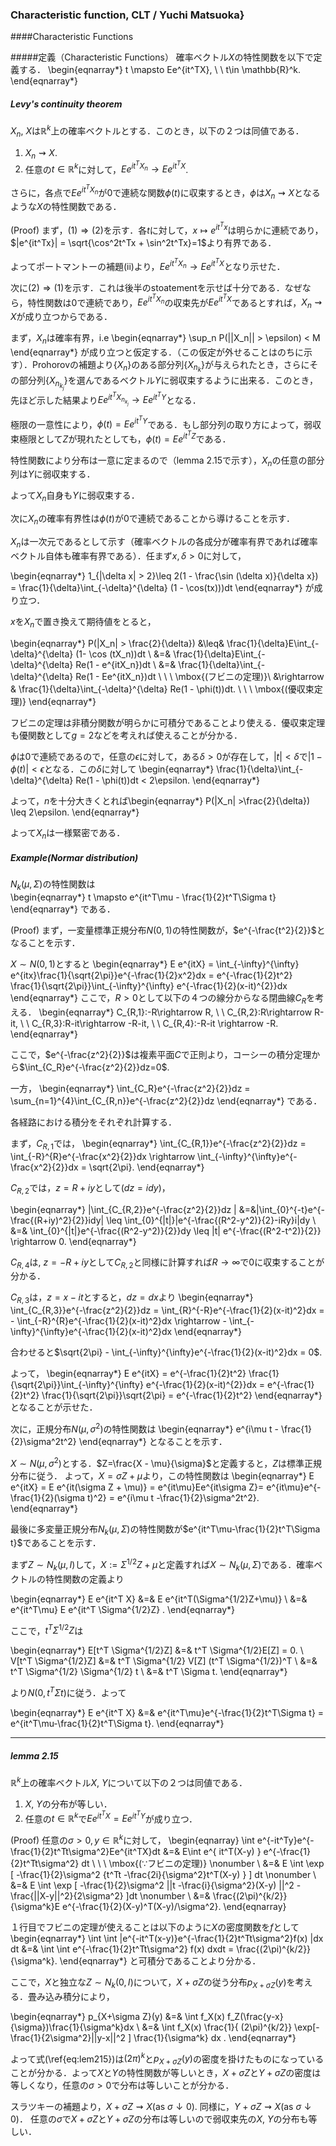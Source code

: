 
### Characteristic function, CLT / Yuchi Matsuoka}

####Characteristic Functions

#####定義（Characteristic Functions）
確率ベクトル$X$の特性関数を以下で定義する．
\begin{eqnarray*}
	t \mapsto Ee^{it^TX}, \ \ t\in \mathbb{R}^k.
\end{eqnarray*}


##### Levy's continuity theorem
$X_n$, $X$は$\mathbb{R}^k$上の確率ベクトルとする．このとき，以下の２つは同値である．

1. $X_n \rightsquigarrow X$.
1. 任意の$t\in \mathbb{R}^k$に対して，$E e^{it^TX_n}\rightarrow Ee^{it^TX}$.

さらに，各点で$E e^{it^TX_n}$が$0$で連続な関数$\phi(t)$に収束するとき，$\phi$は$X_n \rightsquigarrow X$となるような$X$の特性関数である．


(Proof)
まず，$(1)\Rightarrow (2)$を示す．各$t$に対して，$x \mapsto e^{it^Tx}$は明らかに連続であり，$|e^{it^Tx}| = \sqrt{\cos^2t^Tx + \sin^2t^Tx}=1$より有界である．

よってポートマントーの補題(ii)より，$E e^{it^TX_n}\rightarrow Ee^{it^TX}$となり示せた．

次に$(2)\Rightarrow (1)$を示す．これは後半のstoatementを示せば十分である．なぜなら，特性関数は$0$で連続であり，$E e^{it^TX_n}$の収束先が$Ee^{it^TX}$であるとすれば，$X_n \rightsquigarrow X$が成り立つからである．

まず，$X_n$は確率有界，i.e
\begin{eqnarray*}
	\sup_n P(||X_n|| > \epsilon) < M
\end{eqnarray*}
が成り立つと仮定する．（この仮定が外せることはのちに示す）．Prohorovの補題より$\{X_n\}$のある部分列$\{X_{n_k}\}$が与えられたとき，さらにその部分列$\{X_{n_{k_j}}\}$を選んであるベクトル$Y$に弱収束するように出来る．このとき，先ほど示した結果より$Ee^{it^TX_{n_{k_j}}} \rightarrow Ee^{it^TY}$となる．

極限の一意性により，$\phi(t) = Ee^{it^TY}$である．もし部分列の取り方によって，弱収束極限として$Z$が現れたとしても，$\phi(t) = Ee^{it^TZ}$である．

特性関数により分布は一意に定まるので（lemma 2.15で示す），$X_n$の任意の部分列は$Y$に弱収束する．

よって$X_n$自身も$Y$に弱収束する．

次に$X_n$の確率有界性は$\phi(t)$が$0$で連続であることから導けることを示す．

$X_n$は一次元であるとして示す（確率ベクトルの各成分が確率有界であれば確率ベクトル自体も確率有界である）．任まず$x,\delta > 0$に対して，

\begin{eqnarray*}
	1_{|\delta x| > 2}\leq 2(1 - \frac{\sin (\delta x)}{\delta x}) = \frac{1}{\delta}\int_{-\delta}^{\delta} (1 - \cos(tx)))dt
\end{eqnarray*}
が成り立つ．

$x$を$X_n$で置き換えて期待値をとると，

\begin{eqnarray*}
	P(|X_n| > \frac{2}{\delta}) &\leq& \frac{1}{\delta}E\int_{-\delta}^{\delta} (1- \cos (tX_n))dt \\
						&=& \frac{1}{\delta}E\int_{-\delta}^{\delta} Re(1 - e^{itX_n})dt \\
						&=& \frac{1}{\delta}\int_{-\delta}^{\delta} Re(1 - Ee^{itX_n})dt \ \ \ \mbox{(フビニの定理)}\\
						&\rightarrow & \frac{1}{\delta}\int_{-\delta}^{\delta} Re(1 - \phi(t))dt. \ \ \ \mbox{(優収束定理)}
\end{eqnarray*}

フビニの定理は非積分関数が明らかに可積分であることより使える．優収束定理も優関数として$g=2$などを考えれば使えることが分かる．

$\phi$は$0$で連続であるので，任意の$\epsilon$に対して，ある$\delta>0$が存在して，$|t| <\delta$で$|1-\phi(t)|<\epsilon$となる．この$\delta$に対して
\begin{eqnarray*}
	\frac{1}{\delta}\int_{-\delta}^{\delta} Re(1 - \phi(t))dt < 2\epsilon.
\end{eqnarray*}

よって，$n$を十分大きくとれば\begin{eqnarray*}
	P(|X_n| >\frac{2}{\delta}) \leq 2\epsilon.
\end{eqnarray*}

よって$X_n$は一様緊密である．


##### Example(Normar distribution)
$N_{k}(\mu,\Sigma)$の特性関数は	
\begin{eqnarray*}
	t \mapsto e^{it^T\mu - \frac{1}{2}t^T\Sigma t}
\end{eqnarray*}
である．

(Proof)
まず，一変量標準正規分布$N(0,1)$の特性関数が，$e^{-\frac{t^2}{2}}$となることを示す．

$X \sim N(0,1)$とすると
\begin{eqnarray*}
	E e^{itX} = \int_{-\infty}^{\infty} e^{itx}\frac{1}{\sqrt{2\pi}}e^{-\frac{1}{2}x^2}dx = e^{-\frac{1}{2}t^2} \frac{1}{\sqrt{2\pi}}\int_{-\infty}^{\infty} e^{-\frac{1}{2}(x-it)^{2}}dx
\end{eqnarray*}
ここで，$R>0$として以下の４つの線分からなる閉曲線$C_R$を考える．
\begin{eqnarray*}
	C_{R,1}:-R\rightarrow R, \ \ C_{R,2}:R\rightarrow R-it, \ \ C_{R,3}:R-it\rightarrow -R-it, \ \ C_{R,4}:-R-it \rightarrow -R.
\end{eqnarray*}

ここで，$e^{-\frac{z^2}{2}}$は複素平面$C$で正則より，コーシーの積分定理から$\int_{C_R}e^{-\frac{z^2}{2}}dz=0$.

一方，
\begin{eqnarray*}
	\int_{C_R}e^{-\frac{z^2}{2}}dz = \sum_{n=1}^{4}\int_{C_{R,n}}e^{-\frac{z^2}{2}}dz
\end{eqnarray*}
である．

各経路における積分をそれぞれ計算する．

まず，$C_{R,1}$では，
\begin{eqnarray*}
	\int_{C_{R,1}}e^{-\frac{z^2}{2}}dz = \int_{-R}^{R}e^{-\frac{x^2}{2}}dx \rightarrow \int_{-\infty}^{\infty}e^{-\frac{x^2}{2}}dx = \sqrt{2\pi}.
\end{eqnarray*}

$C_{R,2}$では，$z=R+iy$として$(dz=idy)$，

\begin{eqnarray*}
	|\int_{C_{R,2}}e^{-\frac{z^2}{2}}dz | &=&|\int_{0}^{-t}e^{-\frac{(R+iy)^2}{2}}idy| \leq \int_{0}^{|t|}|e^{-\frac{(R^2-y^2)}{2}-iRy}i|dy \\
	&=&  \int_{0}^{|t|}e^{-\frac{(R^2-y^2)}{2}}dy \leq |t| e^{-\frac{(R^2-t^2)}{2}} \rightarrow 0.
\end{eqnarray*}

$C_{R,4}$は, $z=-R+iy$として$C_{R,2}$と同様に計算すれば$R\rightarrow \infty$で$0$に収束することが分かる．

$C_{R,3}$は，$z=x-it$とすると，$dz = dx$より
\begin{eqnarray*}
	\int_{C_{R,3}}e^{-\frac{z^2}{2}}dz = \int_{R}^{-R}e^{-\frac{1}{2}(x-it)^2}dx = - \int_{-R}^{R}e^{-\frac{1}{2}(x-it)^2}dx \rightarrow  - \int_{-\infty}^{\infty}e^{-\frac{1}{2}(x-it)^2}dx
\end{eqnarray*}

合わせると$\sqrt{2\pi} - \int_{-\infty}^{\infty}e^{-\frac{1}{2}(x-it)^2}dx = 0$.

よって，
\begin{eqnarray*}
	E e^{itX} = e^{-\frac{1}{2}t^2} \frac{1}{\sqrt{2\pi}}\int_{-\infty}^{\infty} e^{-\frac{1}{2}(x-it)^{2}}dx = e^{-\frac{1}{2}t^2} \frac{1}{\sqrt{2\pi}}\sqrt{2\pi} = e^{-\frac{1}{2}t^2} 
\end{eqnarray*}
となることが示せた．

次に，正規分布$N(\mu,\sigma^2)$の特性関数は
\begin{eqnarray*}
	e^{i\mu t - \frac{1}{2}\sigma^2t^2}
\end{eqnarray*}
となることを示す．

$X \sim N(\mu,\sigma^2)$とする．$Z=\frac{X - \mu}{\sigma}$と定義すると，$Z$は標準正規分布に従う．
よって，$X=\sigma Z+ \mu$より，この特性関数は
\begin{eqnarray*}
	E e^{itX} = E e^{it(\sigma Z + \mu)} = e^{it\mu}Ee^{it\sigma Z}= e^{it\mu}e^{-\frac{1}{2}(\sigma t)^2} = e^{i\mu t -\frac{1}{2}\sigma^2t^2}.
\end{eqnarray*}

最後に多変量正規分布$N_{k}(\mu,\Sigma)$の特性関数が$e^{it^T\mu-\frac{1}{2}t^T\Sigma t}$であることを示す．

まず$Z \sim N_k(\mu,I)$して，$X:=\Sigma^{1/2}Z+\mu$と定義すれば$X\sim N_{k}(\mu,\Sigma)$である．確率ベクトルの特性関数の定義より

\begin{eqnarray*}
	E e^{it^T X} &=& E e^{it^T(\Sigma^{1/2}Z+\mu)} \\
			&=& e^{it^T\mu} E e^{it^T \Sigma^{1/2}Z} .
\end{eqnarray*}

ここで，$t^T \Sigma^{1/2}Z$は

\begin{eqnarray*}
	E[t^T \Sigma^{1/2}Z] &=& t^T \Sigma^{1/2}E[Z] = 0. \\
	V[t^T \Sigma^{1/2}Z] &=& t^T \Sigma^{1/2} V[Z] (t^T \Sigma^{1/2})^T \\
					&=& t^T \Sigma^{1/2} \Sigma^{1/2} t \\
					&=& t^T \Sigma t.
\end{eqnarray*}

より$N(0,t^T \Sigma t)$に従う．よって

\begin{eqnarray*}
	E e^{it^T X} &=& e^{it^T\mu}e^{-\frac{1}{2}t^T\Sigma t} = e^{it^T\mu-\frac{1}{2}t^T\Sigma t}.
\end{eqnarray*}

- - -

##### lemma 2.15

$\mathbb{R}^k$上の確率ベクトル$X$, $Y$について以下の２つは同値である．

1. $X$, $Y$の分布が等しい．
1. 任意の$t\in \mathbb{R}^k$で$Ee^{it^TX} = Ee^{it^TY}$が成り立つ．


(Proof)
任意の$\sigma >0, y \in \mathbb{R}^k$に対して，
\begin{eqnarray}
	\int e^{-it^Ty}e^{-\frac{1}{2}t^Tt\sigma^2}Ee^{it^TX}dt &=& E\int e^{ it^T(X-y) } e^{-\frac{1}{2}t^Tt\sigma^2}  dt \ \ \ \mbox{($\because$フビニの定理)} \nonumber \\
	&=& E \int \exp [ -\frac{1}{2}\sigma^2 \{t^Tt -\frac{2i}{\sigma^2}t^T(X-y)    \}            ] dt \nonumber \\
	&=& E \int \exp [ -\frac{1}{2}\sigma^2 ||t -\frac{i}{\sigma^2}(X-y)    ||^2 -\frac{||X-y||^2}{2\sigma^2}            ]dt \nonumber \\
	&=& \frac{(2\pi)^{k/2}}{\sigma^k}E e^{-\frac{1}{2}(X-y)^T(X-y)/\sigma^2}.
\end{eqnarray}


１行目でフビニの定理が使えることは以下のように$X$の密度関数を$f$として
\begin{eqnarray*}
	\int \int |e^{-it^T(x-y)}e^{-\frac{1}{2}t^Tt\sigma^2}f(x) |dx dt &=& \int 
	\int  e^{-\frac{1}{2}t^Tt\sigma^2}  f(x) dxdt = \frac{(2\pi)^{k/2}}{\sigma^k}.
\end{eqnarray*}
と可積分であることより分かる．


ここで，$X$と独立な$Z \sim N_{k}(0,I)$について，$X+ \sigma Z$の従う分布$p_{X+\sigma Z}(y)$を考える．畳み込み積分により，

\begin{eqnarray*}
	p_{X+\sigma Z}(y) &=& \int f_X(x) f_Z(\frac{y-x}{\sigma})\frac{1}{\sigma^k}dx \\
	&=& \int f_X(x) \frac{1}{ (2\pi)^{k/2}}  \exp[-\frac{1}{2\sigma^2}||y-x||^2  ] \frac{1}{\sigma^k} dx .
\end{eqnarray*}

よって式(\ref{eq:lem215})は$(2\pi)^k$と$p_{X+\sigma Z}(y)$の密度を掛けたものになっていることが分かる．よって$X$と$Y$の特性関数が等しいとき，$X+\sigma Z$と$Y+\sigma Z$の密度は等しくなり，任意の$\sigma >0$で分布は等しいことが分かる．

スラツキーの補題より，$X+\sigma Z \rightsquigarrow X$(as $\sigma \downarrow 0$). 同様に，$Y+\sigma Z \rightsquigarrow X$(as $\sigma \downarrow 0$)．
任意の$\sigma$で$X+\sigma Z$と$Y+\sigma Z$の分布は等しいので弱収束先の$X$, $Y$の分布も等しい．




